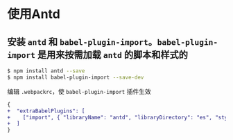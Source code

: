 # 使用Antd

## 安装 `antd` 和 `babel-plugin-import`。`babel-plugin-import` 是用来按需加载 `antd` 的脚本和样式的

```bash
$ npm install antd --save
$ npm install babel-plugin-import --save-dev
```

编辑 `.webpackrc`，使 `babel-plugin-import` 插件生效

```diff
{
+  "extraBabelPlugins": [
+    ["import", { "libraryName": "antd", "libraryDirectory": "es", "style": "css" }]
+  ]
}
```
